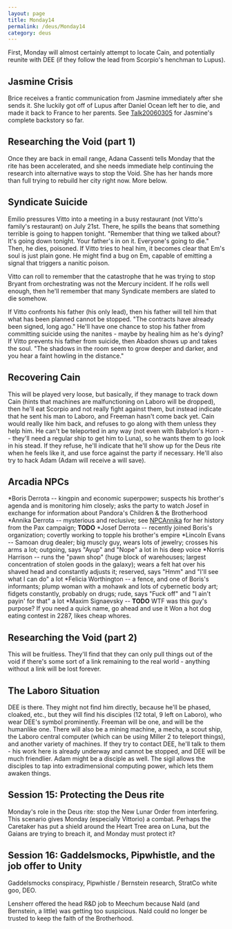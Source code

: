 ```yaml
---
layout: page
title: Monday14
permalink: /deus/Monday14
category: deus
---
```

First, Monday will almost certainly attempt to locate Cain, and potentially reunite with DEE (if they follow the lead from Scorpio's henchman to Lupus).

## Jasmine Crisis
Brice receives a frantic communication from Jasmine immediately after she sends it.  She luckily got off of Lupus after Daniel Ocean left her to die, and made it back to France to her parents. See [Talk20060305](Talk20060305) for Jasmine's complete backstory so far.

## Researching the Void (part 1)
Once they are back in email range, Adana Cassenti tells Monday that the rite has been accelerated, and she needs immediate help continuing the research into alternative ways to stop the Void. She has her hands more than full trying to rebuild her city right now. More below.

## Syndicate Suicide
Emilio pressures Vitto into a meeting in a busy restaurant (not Vitto's family's restaurant) on July 21st.  There, he spills the beans that something terrible is going to happen tonight.  &quot;Remember that thing we talked about?  It's going down tonight.  Your father's in on it.  Everyone's going to die.&quot;  Then, he dies, poisoned.  If Vitto tries to heal him, it becomes clear that Em's soul is just plain gone.  He might find a bug on Em, capable of emitting a signal that triggers a nanitic poison.

Vitto can roll to remember that the catastrophe that he was trying to stop Bryant from orchestrating was not the Mercury incident.  If he rolls well enough, then he'll remember that many Syndicate members are slated to die somehow.

If Vitto confronts his father (his only lead), then his father will tell him that what has been planned cannot be stopped.  &quot;The contracts have already been signed, long ago.&quot;  He'll have one chance to stop his father from committing suicide using the nanites - maybe by healing him as he's dying?  If Vitto prevents his father from suicide, then Abadon shows up and takes the soul.  &quot;The shadows in the room seem to grow deeper and darker, and you hear a faint howling in the distance.&quot;

## Recovering Cain
This will be played very loose, but basically, if they manage to track down Cain (hints that machines are malfunctioning on Laboro will be dropped), then he'll eat Scorpio and not really fight against them, but instead indicate that he sent his man to Laboro, and Freeman hasn't come back yet.  Cain would really like him back, and refuses to go along with them unless they help him.  He can't be teleported in any way (not even with Babylon's Horn -- they'll need a regular ship to get him to Luna), so he wants them to go look in his stead. If they refuse, he'll indicate that he'll show up for the Deus rite when he feels like it, and use force against the party if necessary.  He'll also try to hack Adam (Adam will receive a will save).

## Arcadia NPCs
*Boris Derrota -- kingpin and economic superpower; suspects his brother's agenda and is monitoring him closely; asks the party to watch Josef in exchange for information about Pandora's Children &amp; the Brotherhood
*Annika Derrota -- mysterious and reclusive; see [NPCAnnika](NPCAnnika) for her history from the Pax campaign; __TODO__
*Josef Derrota -- recently joined Boris's organization; covertly working to topple his brother's empire
*Lincoln Evans -- Samoan drug dealer; big muscly guy, wears lots of jewelry; crosses his arms a lot; outgoing, says &quot;Ayup&quot; and &quot;Nope&quot; a lot in his deep voice
*Norris Harrison -- runs the &quot;pawn shop&quot; (huge block of warehouses; largest concentration of stolen goods in the galaxy); wears a felt hat over his shaved head and constantly adjusts it; reserved, says &quot;Hmm&quot; and &quot;I'll see what I can do&quot; a lot
*Felicia Worthington -- a fence, and one of Boris's informants; plump woman with a mohawk and lots of cybernetic body art; fidgets constantly, probably on drugs; rude, says &quot;Fuck off&quot; and &quot;I ain't payin' for that&quot; a lot 
*Maxim Signaevsky -- __TODO__ WTF was this guy's purpose? If you need a quick name, go ahead and use it
Won a hot dog eating contest in 2287, likes cheap whores.

## Researching the Void (part 2)
This will be fruitless.  They'll find that they can only pull things out of the void if there's some sort of a link remaining to the real world - anything without a link will be lost forever.

## The Laboro Situation
DEE is there.  They might not find him directly, because he'll be phased, cloaked, etc., but they will find his disciples (12 total, 9 left on Laboro), who wear DEE's symbol prominently.  Freeman will be one, and will be the humanlike one.  There will also be a mining machine, a mecha, a scout ship, the Laboro central computer (which can be using Miller 2 to teleport things), and another variety of machines.  If they try to contact DEE, he'll talk to them - his work here is already underway and cannot be stopped, and DEE will be much friendlier.  Adam might be a disciple as well.  The sigil allows the disciples to tap into extradimensional computing power, which lets them awaken things.

## Session 15: Protecting the Deus rite
Monday's role in the Deus rite: stop the New Lunar Order from interfering. This scenario gives Monday (especially Vittorio) a combat. Perhaps the Caretaker has put a shield around the Heart Tree area on Luna, but the Gaians are trying to breach it, and Monday must protect it?

## Session 16: Gaddelsmocks, Pipwhistle, and the job offer to Unity
Gaddelsmocks conspiracy, Pipwhistle / Bernstein research, StratCo white goo, DEO.

Lensherr offered the head R&amp;D job to Meechum because Nald (and Bernstein, a little) was getting too suspicious. Nald could no longer be trusted to keep the faith of the Brotherhood.
